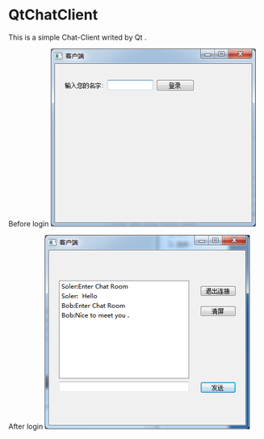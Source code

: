 # QtChatClient



This is a simple Chat-Client writed by Qt .

Before login 
![image](https://github.com/Soler-he/QtChatClient/blob/master/beforeLogin.png)




After  login
![image](https://github.com/Soler-he/QtChatClient/blob/master/afterLogin.png)